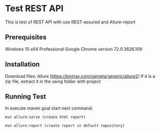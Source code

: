 # Test REST API

This is test of REST API with use REST-assured and Allure-report

## Prerequisites
Windows 10 x64 Professional
Google Chrome version 72.0.3626.109

## Installation

Download files:
Allure [https://bintray.com/qameta/generic/allure2]
If it is a zip file, extract it in the using folder with project

## Running Test

In execute maven goal start next command:

`mvn allure:serve (create html report)`

`mvn allure:report (create report in default repozitory)`
